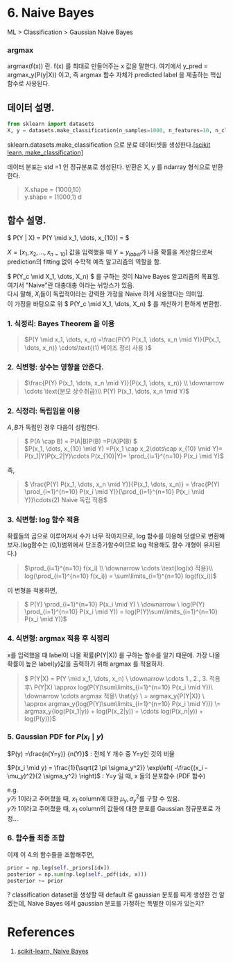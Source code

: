 # 6. Naive Bayes

ML > Classification > Gaussian Naive Bayes

### argmax 
argmax(f(x)) 란.
f(x) 를 최대로 만들어주는 x 값을 말한다.
여기에서 y_pred = argmax_y(P(y|X)) 이고,
즉 argmax 함수 자체가 predicted label 을 제출하는 핵심 함수로 사용된다.


## 데이터 설명.
```python
from sklearn import datasets
X, y = datasets.make_classification(n_samples=1000, n_features=10, n_classes=2, random_state=123)
```

sklearn.datasets.make_classification 으로 분료 데이터셋을 생성한다.[[scikit learn, make_classification]](https://scikit-learn.org/dev/modules/generated/sklearn.datasets.make_classification.html)

데이터 분포는 std =1 인 정규분포로 생성된다.
반환은 X, y 를 ndarray 형식으로 반환한다.

> X.shape = (1000,10)   
y.shape = (1000,1)
d

## 함수 설명.

$ P(Y | X) = P(Y \mid x_1, \dots, x_{10}) =  $   

$X = [x_1,x_2,...,x_{n=10}]$ 값을 입력했을 때 $Y=y_{label}$가 나올 확률을 계산함으로써 prediction의 fitting 없이 수학적 예측 알고리즘의 역할을 함.

$ P(Y_c \mid X_1, \dots, X_n) $ 를 구하는 것이 Naive Bayes 알고리즘의 목표임.   
여기서 "Naive"란 대충대충 이라는 뉘앙스가 있음.   
다시 말해, $X_i$들이 독립적이라는 강력한 가정을 Naive 하게 사용했다는 의미임.   
이 가정을 바탕으로 위 $ P(Y_c \mid X_1, \dots, X_n) $ 를 계산하기 편하게 변환함.

### 1. 식정리: Bayes Theorem 을 이용
>$P(Y \mid x_1, \dots, x_n) =\frac{P(Y) P(x_1, \dots, x_n \mid Y)}{P(x_1, \dots, x_n)}  \cdots\text{(1) 베이즈 정리 사용 }$   

### 2. 식변형: 상수는 영향을 안준다.
>$\frac{P(Y) P(x_1, \dots, x_n \mid Y)}{P(x_1, \dots, x_n)} \\ \downarrow \cdots \text{분모 상수취급}\\ 
P(Y) P(x_1, \dots, x_n \mid Y)$

### 2. 식정리: 독립임을 이용
$A, B$가 독립인 경우 다음이 성립한다.   
>$ P(A \cap B) = P(A|B)P(B) =P(A)P(B) $   
>$P(x_1, \dots, x_{10} \mid Y) =P(x_1 \cap x_2\dots\cap x_{10} \mid Y)=
P(x_1|Y)P(x_2|Y)\cdots P(x_{10}|Y)= 
\prod_{i=1}^{n=10} P(x_i \mid Y)$   

즉,   
> $ \frac{P(Y) P(x_1, \dots, x_n \mid Y)}{P(x_1, \dots, x_n)} = \frac{P(Y) \prod_{i=1}^{n=10} P(x_i \mid Y)}{\prod_{i=1}^{n=10} P(x_i \mid Y)}\cdots(2) Naive 독립 적용$

### 3. 식변형: log 함수 적용 
확률들의 곱으로 이루어져서 수가 너무 작아지므로, log 함수를 이용해 덧셈으로 변환해보자.(log함수는 (0,1)범위에서 단조증가함수이므로 log 적용해도 함수 개형이 유지된다.)

> $\prod_{i=1}^{n=10} f(x_i) 
>\\ \downarrow \cdots \text{log(x) 적용}\\
>log(\prod_{i=1}^{n=10} f(x_i)) = \sum\limits_{i=1}^{n=10} log(f(x_i))$

이 변형을 적용하면,

>$ P(Y) \prod_{i=1}^{n=10} P(x_i \mid Y)
>\\ \downarrow \\ 
>log(P(Y) \prod_{i=1}^{n=10} P(x_i \mid Y)) = log(P(Y)\sum\limits_{i=1}^{n=10} P(x_i \mid Y))$

### 4. 식변형: argmax 적용 후 식정리
x를 입력했을 때 label이 나올 확률(P(Y|X)) 를 구하는 함수를 알기 때문에. 가장 나올 확률이 높은 label(y)값을 출력하기 위해 argmax 를 적용하자.


> $ P(Y|X) = P(Y \mid x_1, \dots, x_n) \\
> \downarrow \cdots 1., 2., 3. 적용 후\\
> P(Y|X) \approx log(P(Y)\sum\limits_{i=1}^{n=10} P(x_i \mid Y))\\
> \downarrow \cdots argmax 적용\\
> \hat{y} \\
> = argmax_y{P(Y|X)} \\ 
> \approx argmax_y{log(P(Y)\sum\limits_{i=1}^{n=10} P(x_i \mid Y))} \\= argmax_y{log(P(x_1|y)) + log(P(x_2|y)) + \cdots log(P(x_n|y)) + log(P(y))}$ 

### 5. Gaussian PDF for $P(x_i \mid y)$
$P(y) =\frac{n(Y=y)} {n(Y)}$ : 전체 Y 개수 중 Y=y인 것의 비율 

$P(x_i \mid y) = \frac{1}{\sqrt{2 \pi \sigma_y^2}} 
\exp\left( -\frac{(x_i - \mu_y)^2}{2 \sigma_y^2} \right)$ : Y=y 일 때, x 들의 분포함수 (PDF 함수)

e.g.   
$y$가 1이라고 주어졌을 때, $x_1$ column에 대한 $\mu_y,\sigma^2_y$를 구할 수 있음.   
$y$가 1이라고 주어졌을 때, $x_1$ column의 값들에 대한 분포를 Gaussian 정규분포로 가정...

### 6. 함수들 최종 조합

이제 이 4.의 함수들을 조합해주면,
```python
prior = np.log(self._priors[idx])
posterior = np.sum(np.log(self._pdf(idx, x)))
posterior += prior
```


? classification dataset을 생성할 때 default 로 gaussian 분포를 띠게 생성한 건 알겠는데, Naive Bayes 에서 gaussian 분포를 가정하는 특별한 이유가 있는지?



# References

1. [scikit-learn, Naive Bayes](https://scikit-learn.org/stable/modules/naive_bayes.html)

